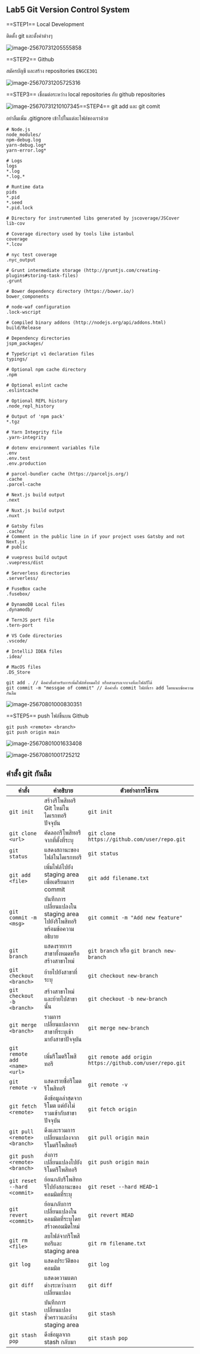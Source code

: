 ## Lab5 Git Version Control System

==STEP1== Local Development

ติดตั้ง git และตั้งค่าต่างๆ

![image-25670731205555858](./assets/image-25670731205555858.png)

==STEP2== Github

สมัครบัญชี และสร้าง repositories `ENGCE301`

![image-25670731205725316](./assets/image-25670731205725316.png)

==STEP3== เชื่อมต่อระหว่าง local repositories กับ github repositories

![image-25670731210107345](./assets/image-25670731210107345-2446837-2446839.png)==STEP4== git add และ git comit 

อย่าลืมเพิ่ม .gitignore เข้าไปในแต่ละไฟล์ของเราด้วย

```
# Node.js
node_modules/
npm-debug.log
yarn-debug.log*
yarn-error.log*

# Logs
logs
*.log
*.log.*

# Runtime data
pids
*.pid
*.seed
*.pid.lock

# Directory for instrumented libs generated by jscoverage/JSCover
lib-cov

# Coverage directory used by tools like istanbul
coverage
*.lcov

# nyc test coverage
.nyc_output

# Grunt intermediate storage (http://gruntjs.com/creating-plugins#storing-task-files)
.grunt

# Bower dependency directory (https://bower.io/)
bower_components

# node-waf configuration
.lock-wscript

# Compiled binary addons (http://nodejs.org/api/addons.html)
build/Release

# Dependency directories
jspm_packages/

# TypeScript v1 declaration files
typings/

# Optional npm cache directory
.npm

# Optional eslint cache
.eslintcache

# Optional REPL history
.node_repl_history

# Output of 'npm pack'
*.tgz

# Yarn Integrity file
.yarn-integrity

# dotenv environment variables file
.env
.env.test
.env.production

# parcel-bundler cache (https://parceljs.org/)
.cache
.parcel-cache

# Next.js build output
.next

# Nuxt.js build output
.nuxt

# Gatsby files
.cache/
# Comment in the public line in if your project uses Gatsby and not Next.js
# public

# vuepress build output
.vuepress/dist

# Serverless directories
.serverless/

# FuseBox cache
.fusebox/

# DynamoDB Local files
.dynamodb/

# TernJS port file
.tern-port

# VS Code directories
.vscode/

# IntelliJ IDEA files
.idea/

# MacOS files
.DS_Store
```

```shell
git add . // คือคำสั้งสำหรับการเพิ่มไฟล์ทั้งหมดไป หรือสามารถเจาะจงที่ละไฟล์ก็ได้
git commit -m "messgae of commit" // คือคำสั้ง commit ไฟล์ที่เรา add โดยแนบข้อความกันลืม
```

![image-25670801000830351](./assets/image-25670801000830351.png)

==STEP5== push ไฟล์ขึ้นบน Github

```shell
git push <remote> <branch>
git push origin main
```

![image-25670801001633408](./assets/image-25670801001633408.png)

![image-25670801001725212](./assets/image-25670801001725212.png)



## คำสั้ง git กันลืม

| **คำสั่ง**                      | **คำอธิบาย**                                                | **ตัวอย่างการใช้งาน**                                       |
| ----------------------------- | ---------------------------------------------------------- | -------------------------------------------------------- |
| `git init`                    | สร้างรีโพสิทอรี Git ใหม่ในไดเรกทอรีปัจจุบัน                         | `git init`                                               |
| `git clone <url>`             | คัดลอกรีโพสิทอรีจากที่ตั้งที่ระบุ                                     | `git clone https://github.com/user/repo.git`             |
| `git status`                  | แสดงสถานะของไฟล์ในไดเรกทอรี                                  | `git status`                                             |
| `git add <file>`              | เพิ่มไฟล์ไปยัง staging area เพื่อเตรียมการ commit                 | `git add filename.txt`                                   |
| `git commit -m <msg>`         | บันทึกการเปลี่ยนแปลงใน staging area ไปยังรีโพสิทอรีพร้อมข้อความอธิบาย | `git commit -m "Add new feature"`                        |
| `git branch`                  | แสดงรายการสาขาทั้งหมดหรือสร้างสาขาใหม่                          | `git branch` หรือ `git branch new-branch`                 |
| `git checkout <branch>`       | ย้ายไปยังสาขาที่ระบุ                                            | `git checkout new-branch`                                |
| `git checkout -b <branch>`    | สร้างสาขาใหม่และย้ายไปสาขานั้น                                  | `git checkout -b new-branch`                             |
| `git merge <branch>`          | รวมการเปลี่ยนแปลงจากสาขาที่ระบุเข้ามายังสาขาปัจจุบัน                 | `git merge new-branch`                                   |
| `git remote add <name> <url>` | เพิ่มรีโมตรีโพสิทอรี                                             | `git remote add origin https://github.com/user/repo.git` |
| `git remote -v`               | แสดงรายชื่อรีโมตรีโพสิทอรี                                       | `git remote -v`                                          |
| `git fetch <remote>`          | ดึงข้อมูลล่าสุดจากรีโมต แต่ยังไม่รวมเข้ากับสาขาปัจจุบัน                  | `git fetch origin`                                       |
| `git pull <remote> <branch>`  | ดึงและรวมการเปลี่ยนแปลงจากรีโมตรีโพสิทอรี                         | `git pull origin main`                                   |
| `git push <remote> <branch>`  | ส่งการเปลี่ยนแปลงไปยังรีโมตรีโพสิทอรี                              | `git push origin main`                                   |
| `git reset --hard <commit>`   | ย้อนกลับรีโพสิทอรีไปยังสถานะของคอมมิตที่ระบุ                         | `git reset --hard HEAD~1`                                |
| `git revert <commit>`         | ย้อนกลับการเปลี่ยนแปลงในคอมมิตที่ระบุโดยสร้างคอมมิตใหม่               | `git revert HEAD`                                        |
| `git rm <file>`               | ลบไฟล์จากรีโพสิทอรีและ staging area                            | `git rm filename.txt`                                    |
| `git log`                     | แสดงประวัติของคอมมิต                                          | `git log`                                                |
| `git diff`                    | แสดงความแตกต่างระหว่างการเปลี่ยนแปลง                           | `git diff`                                               |
| `git stash`                   | บันทึกการเปลี่ยนแปลงชั่วคราวและล้าง staging area                  | `git stash`                                              |
| `git stash pop`               | ดึงข้อมูลจาก stash กลับมา                                      | `git stash pop`                                          |

